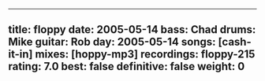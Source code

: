 
---
title: floppy
date: 2005-05-14
bass:	Chad
drums:	Mike
guitar:	Rob
day: 2005-05-14
songs: [cash-it-in]
mixes: [hoppy-mp3]
recordings: floppy-215
rating: 7.0
best: false
definitive: false
weight: 0
---
